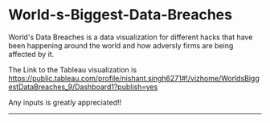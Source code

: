 # World-s-Biggest-Data-Breaches

World's Data Breaches is a data visualization for different hacks that have been happening around the world and how adversly firms are being affected by it.

The Link to the Tableau visualization is https://public.tableau.com/profile/nishant.singh6271#!/vizhome/WorldsBiggestDataBreaches_9/Dashboard1?publish=yes

Any inputs is greatly appreciated!!

******************************************************************************************************************************



